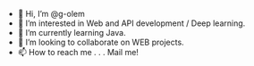 - 👋 Hi, I’m @g-olem
- 👀 I’m interested in Web and API development / Deep learning.
- 🌱 I’m currently learning Java.
- 💞️ I’m looking to collaborate on WEB projects.
- 📫 How to reach me . . . Mail me!

<!---
g-olem/g-olem is a ✨ special ✨ repository because its `README.md` (this file) appears on your GitHub profile.
You can click the Preview link to take a look at your changes.
--->
